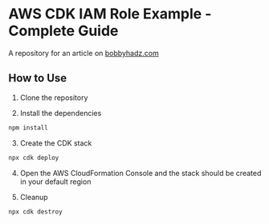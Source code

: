 # AWS CDK IAM Role Example - Complete Guide

A repository for an article on
[bobbyhadz.com](https://bobbyhadz.com/blog/aws-cdk-iam-role)

## How to Use

1. Clone the repository

2. Install the dependencies

```bash
npm install
```

3. Create the CDK stack

```bash
npx cdk deploy
```

4. Open the AWS CloudFormation Console and the stack should be created in your
   default region

5. Cleanup

```bash
npx cdk destroy
```
